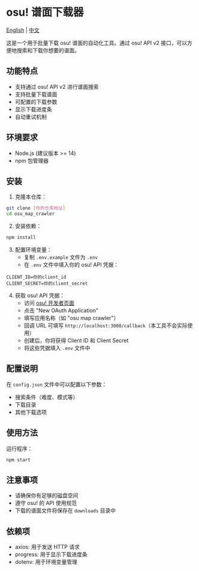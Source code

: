 # osu! 谱面下载器

[English](README.md) | [中文](README.zh.md)

这是一个用于批量下载 osu! 谱面的自动化工具。通过 osu! API v2 接口，可以方便地搜索和下载你想要的谱面。

## 功能特点

- 支持通过 osu! API v2 进行谱面搜索
- 支持批量下载谱面
- 可配置的下载参数
- 显示下载进度条
- 自动重试机制

## 环境要求

- Node.js (建议版本 >= 14)
- npm 包管理器

## 安装

1. 克隆本仓库：
```bash
git clone [你的仓库地址]
cd osu_map_crawler
```

2. 安装依赖：
```bash
npm install
```

3. 配置环境变量：
   - 复制 `.env.example` 文件为 `.env`
   - 在 `.env` 文件中填入你的 osu! API 凭据：
```
CLIENT_ID=你的client_id
CLIENT_SECRET=你的client_secret
```

4. 获取 osu! API 凭据：
   - 访问 [osu! 开发者页面](https://osu.ppy.sh/home/account/edit#oauth)
   - 点击 "New OAuth Application"
   - 填写应用名称（如 "osu map crawler"）
   - 回调 URL 可填写 `http://localhost:3000/callback`（本工具不会实际使用）
   - 创建后，你将获得 Client ID 和 Client Secret
   - 将这些凭据填入 `.env` 文件中

## 配置说明

在 `config.json` 文件中可以配置以下参数：
- 搜索条件（难度、模式等）
- 下载目录
- 其他下载选项

## 使用方法

运行程序：
```bash
npm start
```

## 注意事项

- 请确保你有足够的磁盘空间
- 遵守 osu! 的 API 使用规范
- 下载的谱面文件将保存在 `downloads` 目录中

## 依赖项

- axios: 用于发送 HTTP 请求
- progress: 用于显示下载进度条
- dotenv: 用于环境变量管理 